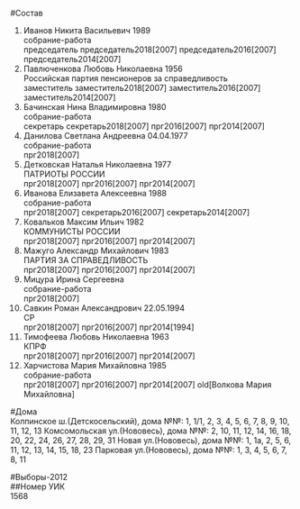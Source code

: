 #Состав  
1. Иванов Никита Васильевич 1989  
    собрание-работа  
    председатель председатель2018[2007] председатель2016[2007] председатель2014[2007]  
2. Павлюченкова Любовь Николаевна 1956  
    Российская партия пенсионеров за справедливость  
    заместитель заместитель2018[2007] заместитель2016[2007] заместитель2014[2007]  
3. Бачинская Нина Владимировна 1980  
    собрание-работа  
    секретарь секретарь2018[2007] прг2016[2007] прг2014[2007]  
4. Данилова Светлана Андреевна 04.04.1977  
    собрание-работа  
    прг2018[2007]  
5. Детковская Наталья Николаевна 1977  
    ПАТРИОТЫ РОССИИ  
    прг2018[2007] прг2016[2007] прг2014[2007]  
6. Иванова Елизавета Алексеевна 1988  
    собрание-работа  
    прг2018[2007] секретарь2016[2007] секретарь2014[2007]  
7. Ковальков Максим Ильич 1982  
    КОММУНИСТЫ РОССИИ  
    прг2018[2007] прг2016[2007] прг2014[2007]  
8. Мажуго Александр Михайлович 1983  
    ПАРТИЯ ЗА СПРАВЕДЛИВОСТЬ  
    прг2018[2007] прг2016[2007] прг2014[2007]  
9. Мицура Ирина Сергеевна  
    собрание-работа  
    прг2018[2007]  
10. Савкин Роман Александрович 22.05.1994  
    СР  
    прг2018[2007] прг2016[2007] прг2014[1994]  
11. Тимофеева Любовь Николаевна 1963  
    КПРФ  
    прг2018[2007] прг2016[2007] прг2014[2007]  
12. Харчистова Мария Михайловна 1985  
    собрание-работа  
    прг2018[2007] прг2016[2007] прг2014[2007] old[Волкова Мария Михайловна]  

#Дома  
Колпинское ш.(Детскосельский), дома №№: 1, 1/1, 2, 3, 4, 5, 6, 7, 8, 9, 10, 11, 12, 13 Комсомольская ул.(Нововесь), дома №№: 2, 10, 11, 12, 14, 16, 18, 20, 22, 24, 26, 27, 28, 29, 31 Новая ул.(Нововесь), дома №№: 1, 1а, 2, 5, 6, 11, 12, 13, 14, 15, 18, 23  Парковая ул.(Нововесь), дома №№: 1, 3, 4, 5, 6, 7, 8, 11  
  
#Выборы-2012  
##Номер УИК  
1568  
